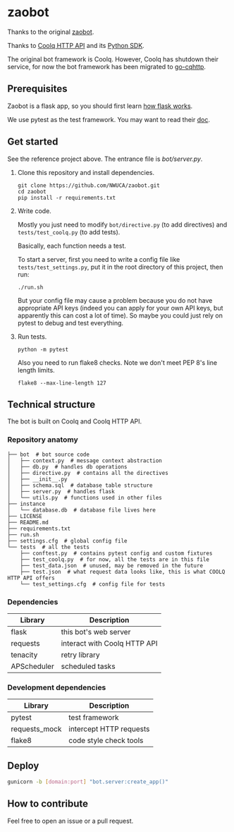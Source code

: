 # zaobot

Thanks to the original [zaobot](https://github.com/huiyiqun/zaobot).

Thanks to [Coolq HTTP API](https://github.com/richardchien/coolq-http-api) 
and its [Python SDK](https://github.com/cqmoe/python-cqhttp).

The original bot framework is Coolq. However, Coolq has shutdown their service, 
for now the bot framework has been migrated to [go-cqhttp](https://github.com/Mrs4s/go-cqhttp).

## Prerequisites
Zaobot is a flask app, so you should first learn 
   [how flask works](https://flask.palletsprojects.com/en/1.1.x/).
   
We use pytest as the test framework. You may want to read their 
   [doc](https://docs.pytest.org/en/stable/).

## Get started
See the reference project above.
The entrance file is *bot/server.py*.

1. Clone this repository and install dependencies.
    ```shell script
    git clone https://github.com/NWUCA/zaobot.git
    cd zaobot
    pip install -r requirements.txt
    ```
   
2. Write code.

    Mostly you just need to modify `bot/directive.py` (to add directives) and `tests/test_coolq.py` (to add tests).
    
    Basically, each function needs a test.
    
    To start a server, first you need to write a config file like `tests/test_settings.py`, put it in the root 
    directory of this project, then run:
    ```shell script
    ./run.sh
    ```
   But your config file may cause a problem because you do not have appropriate API keys (indeed you can apply
   for your own API keys, but apparently this can cost a lot of time). So maybe you could just rely on pytest
   to debug and test everything.
   
3. Run tests.
    ```shell script
    python -m pytest
    ```
    Also you need to run flake8 checks. Note we don't meet PEP 8's line length limits.
    ```shell script
    flake8 --max-line-length 127
    ```

## Technical structure
The bot is built on Coolq and Coolq HTTP API.

### Repository anatomy
```
├── bot  # bot source code
│   ├── context.py  # message context abstraction
│   ├── db.py  # handles db operations
│   ├── directive.py  # contains all the directives
│   ├── __init__.py
│   ├── schema.sql  # database table structure
│   ├── server.py  # handles flask
│   └── utils.py  # functions used in other files
├── instance
│   └── database.db  # database file lives here
├── LICENSE
├── README.md
├── requirements.txt
├── run.sh
├── settings.cfg  # global config file
└── tests  # all the tests
    ├── conftest.py  # contains pytest config and custom fixtures
    ├── test_coolq.py  # for now, all the tests are in this file
    ├── test_data.json  # unused, may be removed in the future
    ├── test.json  # what request data looks like, this is what COOLQ HTTP API offers
    └── test_settings.cfg  # config file for tests
```

### Dependencies
| Library | Description|
| ------- |  --------  |
|flask| this bot's web server|
|requests| interact with Coolq HTTP API|
|tenacity | retry library|
|APScheduler| scheduled tasks|

### Development dependencies
| Library | Description|
| ------- |  --------  |
|pytest| test framework|
|requests_mock| intercept HTTP requests|
|flake8| code style check tools|

## Deploy
```bash
gunicorn -b [domain:port] "bot.server:create_app()"
```

## How to contribute
Feel free to open an issue or a pull request.